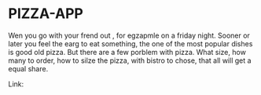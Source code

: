 # PIZZA-APP

  Wen you go with your frend out , for egzapmle on a friday night. Sooner or later you feel the earg to eat something,
the one of the most popular dishes is good old pizza. But there are a few porblem with pizza. What size, how many to order,
how to silze the pizza, with bistro to chose, that all will get a equal share.

Link: 
